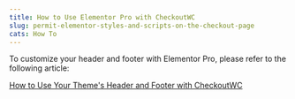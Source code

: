```yaml
---
title: How to Use Elementor Pro with CheckoutWC
slug: permit-elementor-styles-and-scripts-on-the-checkout-page
cats: How To
---
```



  <p>
    To customize your header and footer with Elementor Pro, please refer to the following article:
  </p>
  <p>
    <a href="https://www.checkoutwc.com/documentation/how-to-use-your-themes-header-and-footer-with-checkoutwc">How to Use Your Theme's Header and Footer with CheckoutWC</a>
  </p>
  <script src="https://gist.github.com/clifgriffin/456127acde492f60efe15d061f5fb3dd.js" type="text/javascript"></script>
